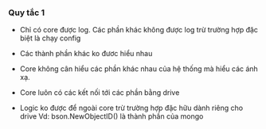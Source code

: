 ### Quy tắc 1
* Chỉ có core được log. Các phần khác không được log trừ trường hợp đặc biệt là chạy config
* Các thành phần khác ko đươc hiểu nhau

* Core không cân hiểu các phần khác nhau của hệ thống mà hiểu các ánh xạ.

* Core luôn có các kết nối tới các phần bằng drive

* Logic ko được để ngoài core trừ trường hợp đặc hữu dành riêng cho drive Vd: bson.NewObjectID() là thành phần của mongo

